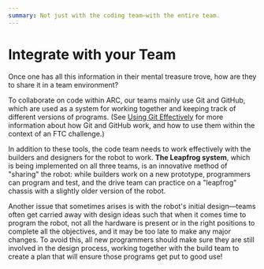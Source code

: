 ```yaml
---
summary: Not just with the coding team—with the entire team.
---
```


# Integrate with your Team

Once one has all this information in their mental treasure trove, how are they to share it in a team environment?

To collaborate on code within ARC, our teams mainly use Git and GitHub, which are used as a system for working together and keeping track of different versions of programs. \(See [Using Git Effectively](https://andover-robotics.gitbook.io/arc-software/working-with-a-team/using-git-effectively) for more information about how Git and GitHub work, and how to use them within the context of an FTC challenge.\)

In addition to these tools, the code team needs to work effectively with the builders and designers for the robot to work. **The Leapfrog system**, which is being implemented on all three teams, is an innovative method of "sharing" the robot: while builders work on a new prototype, programmers can program and test, and the drive team can practice on a "leapfrog" chassis with a slightly older version of the robot.

Another issue that sometimes arises is with the robot's initial design—teams often get carried away with design ideas such that when it comes time to program the robot, not all the hardware is present or in the right positions to complete all the objectives, and it may be too late to make any major changes. To avoid this, all new programmers should make sure they are still involved in the design process, working together with the build team to create a plan that will ensure those programs get put to good use!




